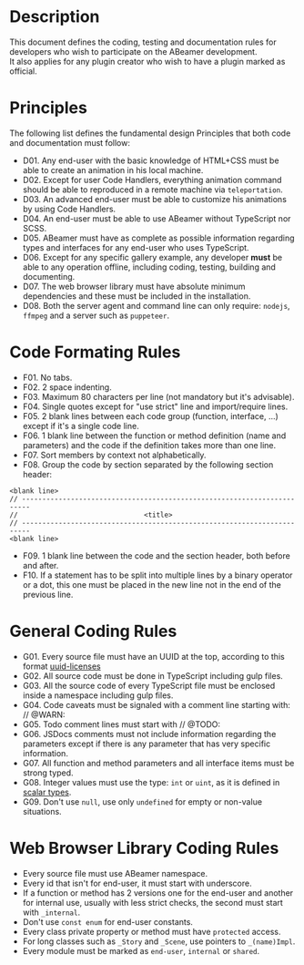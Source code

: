 <!--- @uuid: dd535f15-994e-479c-a280-e2ba94f22699 -->
<!--- @author: Alexandre Bento Freire -->
# Description

This document defines the coding, testing and documentation rules for developers
who wish to participate on the ABeamer development.  
It also applies for any plugin creator who wish to have a plugin marked as official.  

# Principles

The following list defines the fundamental design Principles that both code and documentation must follow:  
  
- D01. Any end-user with the basic knowledge of HTML+CSS must be able to create an animation in his local machine.
- D02. Except for user Code Handlers, everything animation command should be able to reproduced in a remote machine via `teleportation`.
- D03. An advanced end-user must be able to customize his animations by using Code Handlers.
- D04. An end-user must be able to use ABeamer without TypeScript nor SCSS.
- D05. ABeamer must have as complete as possible information regarding types and interfaces for any end-user who uses TypeScript.
- D06. Except for any specific gallery example, any developer **must** be able to any operation offline, including coding, testing, building and documenting.
- D07. The web browser library must have absolute minimum dependencies and these must be included in the installation.
- D08. Both the server agent and command line can only require: `nodejs`, `ffmpeg` and a server such as `puppeteer`.

# Code Formating Rules

- F01. No tabs.
- F02. 2 space indenting.
- F03. Maximum 80 characters per line (not mandatory but it's advisable).
- F04. Single quotes except for "use strict" line and import/require lines.
- F05. 2 blank lines between each code group (function, interface, ...) except if it's a single code line.
- F06. 1 blank line between the function or method definition (name and parameters) and the code if the definition takes more than one line.
- F07. Sort members by context not alphabetically.
- F08. Group the code by section separated by the following section header:
```
<blank line>
// ------------------------------------------------------------------------
//                               <title>
// ------------------------------------------------------------------------
<blank line>
```
- F09. 1 blank line between the code and the section header, both before and after.
- F10. If a statement has to be split into multiple lines by a binary operator or a dot,
this one must be placed in the new line not in the end of the previous line.

# General Coding Rules

- G01. Every source file must have an UUID at the top, according 
to this format [uuid-licenses](https://github.com/a-bentofreire/uuid-licenses)
- G02. All source code must be done in TypeScript including gulp files.
- G03. All the source code of every TypeScript file must be enclosed inside a namespace including gulp files.
- G04. Code caveats must be signaled with a comment line starting with: // @WARN:
- G05. Todo comment lines must start with // @TODO:
- G06. JSDocs comments must not include information regarding the parameters 
except if there is any parameter that has very specific information.
- G07. All function and method parameters and all interface items must be strong typed.
- G08. Integer values must use the type: `int` or `uint`, as it is defined in [scalar types](https://github.com/a-bentofreire/scalartypes).
- G09. Don't use `null`, use only `undefined` for empty or non-value situations.

# Web Browser Library Coding Rules

- Every source file must use ABeamer namespace.
- Every id that isn't for end-user, it must start with underscore.
- If a function or method has 2 versions one for the end-user and another for internal use, usually with less strict checks, the second must start with `_internal`.
- Don't use `const enum` for end-user constants.
- Every class private property or method must have `protected` access.
- For long classes such as `_Story` and `_Scene`, use pointers to `_(name)Impl`.
- Every module must be marked as `end-user`, `internal` or `shared`.

<!--- @TODO: Describe the rules for documentation, testing, building -->
